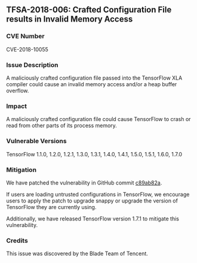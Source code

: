 ## TFSA-2018-006: Crafted Configuration File results in Invalid Memory Access

### CVE Number

CVE-2018-10055

### Issue Description

A maliciously crafted configuration file passed into the TensorFlow XLA compiler
could cause an invalid memory access and/or a heap buffer overflow.

### Impact

A maliciously crafted configuration file could cause TensorFlow to crash or
read from other parts of its process memory.

### Vulnerable Versions

TensorFlow 1.1.0, 1.2.0, 1.2.1, 1.3.0, 1.3.1, 1.4.0, 1.4.1, 1.5.0, 1.5.1, 1.6.0, 1.7.0

### Mitigation

We have patched the vulnerability in GitHub commit
[c89ab82a](https://github.com/uve/tensorflow/commit/c89ab82a82585cdaa90bf4911980e9e845909e78).

If users are loading untrusted configurations in TensorFlow, we encourage users
to apply the patch to upgrade snappy or upgrade the version of TensorFlow they
are currently using.

Additionally, we have released TensorFlow version 1.7.1 to mitigate this
vulnerability.

### Credits

This issue was discovered by the Blade Team of Tencent.

